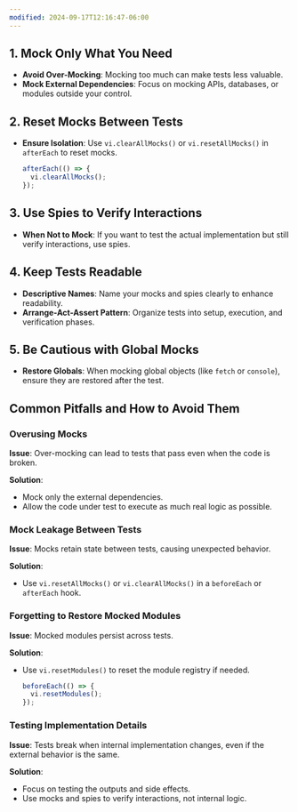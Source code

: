 ```yaml
---
modified: 2024-09-17T12:16:47-06:00
---
```


## 1. Mock Only What You Need

- **Avoid Over-Mocking**: Mocking too much can make tests less valuable.
- **Mock External Dependencies**: Focus on mocking APIs, databases, or modules outside your control.

## 2. Reset Mocks Between Tests

- **Ensure Isolation**: Use `vi.clearAllMocks()` or `vi.resetAllMocks()` in `afterEach` to reset mocks.

  ```javascript
  afterEach(() => {
  	vi.clearAllMocks();
  });
  ```

## 3. Use Spies to Verify Interactions

- **When Not to Mock**: If you want to test the actual implementation but still verify interactions, use spies.

## 4. Keep Tests Readable

- **Descriptive Names**: Name your mocks and spies clearly to enhance readability.
- **Arrange-Act-Assert Pattern**: Organize tests into setup, execution, and verification phases.

## 5. Be Cautious with Global Mocks

- **Restore Globals**: When mocking global objects (like `fetch` or `console`), ensure they are restored after the test.

## Common Pitfalls and How to Avoid Them

### Overusing Mocks

**Issue**: Over-mocking can lead to tests that pass even when the code is broken.

**Solution**:

- Mock only the external dependencies.
- Allow the code under test to execute as much real logic as possible.

### Mock Leakage Between Tests

**Issue**: Mocks retain state between tests, causing unexpected behavior.

**Solution**:

- Use `vi.resetAllMocks()` or `vi.clearAllMocks()` in a `beforeEach` or `afterEach` hook.

### Forgetting to Restore Mocked Modules

**Issue**: Mocked modules persist across tests.

**Solution**:

- Use `vi.resetModules()` to reset the module registry if needed.

  ```javascript
  beforeEach(() => {
  	vi.resetModules();
  });
  ```

### Testing Implementation Details

**Issue**: Tests break when internal implementation changes, even if the external behavior is the same.

**Solution**:

- Focus on testing the outputs and side effects.
- Use mocks and spies to verify interactions, not internal logic.
